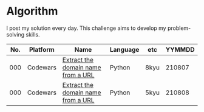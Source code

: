 # Algorithm

I post my solution every day. This challenge aims to develop my problem-solving skills.


|No.|Platform|Name|Language|etc|YYMMDD|
|---|---|---|---|---|---|
|000|Codewars|[Extract the domain name from a URL](https://github.com/hwahyeon/Solved_Algorithm/blob/main/Python/Codewars%20%7C%20Name%20Shuffler.py)|Python|8kyu|210807|
|000|Codewars|[Extract the domain name from a URL](https://github.com/hwahyeon/Solved_Algorithm/blob/main/Python/Codewars%20%7C%20Extract%20the%20domain%20name%20from%20a%20URL.py)|Python|5kyu|210808|
